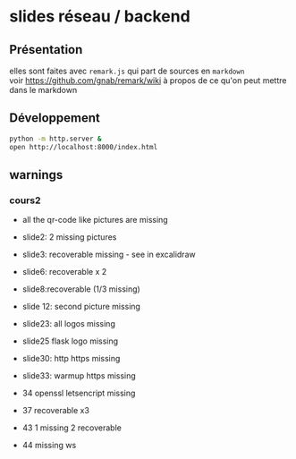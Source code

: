 # slides réseau / backend

## Présentation

elles sont faites avec `remark.js` qui part de sources en `markdown`  
voir <https://github.com/gnab/remark/wiki> à propos de ce qu'on peut mettre dans le markdown

## Développement

```bash
python -m http.server &
open http://localhost:8000/index.html
```

## warnings

### cours2

- all the qr-code like pictures are missing

- slide2: 2 missing pictures
- slide3: recoverable missing - see in excalidraw
- slide6: recoverable x 2
- slide8:recoverable (1/3 missing)
- slide 12: second picture missing
- slide23: all logos missing
- slide25 flask logo missing
- slide30: http https missing
- slide33: warmup https missing
- 34 openssl letsencript missing
- 37 recoverable x3
- 43 1 missing 2 recoverable
- 44 missing ws